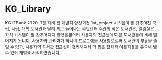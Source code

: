 # KG_Library
KG ITBank 2020. 7월 자바 웹 개발자 양성과정 1st_project
 시스템이 잘 갖추어진 국립, 시립, 대학 도서관과 달리 최근 늘어나는 주민센터 주관의 작은 도서관은, 열람실은 좌석 시스템이 잘 갖추어지지 않았을뿐더러 사용자의 접근성에도 큰 도서관들에 비해 떨어지게 됩니다. 사용자와 관리자가 하나의 프로그램을 사용함으로써 도서관의 부담을 줄일 수 있고, 사용자의 도서관 접근성이 편리해져서 더 많은 잠재적 이용자들을 유도해 낼 수 있어 개발을 시작하였습니다.
